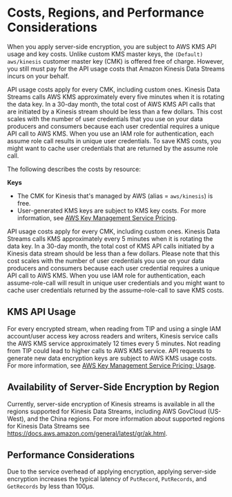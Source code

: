 # Costs, Regions, and Performance Considerations<a name="costs-performance"></a>

When you apply server\-side encryption, you are subject to AWS KMS API usage and key costs\. Unlike custom KMS master keys, the `(Default) aws/kinesis` customer master key \(CMK\) is offered free of charge\. However, you still must pay for the API usage costs that Amazon Kinesis Data Streams incurs on your behalf\.

API usage costs apply for every CMK, including custom ones\. Kinesis Data Streams calls AWS KMS approximately every five minutes when it is rotating the data key\. In a 30\-day month, the total cost of AWS KMS API calls that are initiated by a Kinesis stream should be less than a few dollars\. This cost scales with the number of user credentials that you use on your data producers and consumers because each user credential requires a unique API call to AWS KMS\. When you use an IAM role for authentication, each assume role call results in unique user credentials\. To save KMS costs, you might want to cache user credentials that are returned by the assume role call\. 

The following describes the costs by resource:

**Keys**
+ The CMK for Kinesis that's managed by AWS \(alias = `aws/kinesis`\) is free\.
+ User\-generated KMS keys are subject to KMS key costs\. For more information, see [AWS Key Management Service Pricing](http://aws.amazon.com/kms/pricing/#Keys)\.

API usage costs apply for every CMK, including custom ones\. Kinesis Data Streams calls KMS approximately every 5 minutes when it is rotating the data key\. In a 30\-day month, the total cost of KMS API calls initiated by a Kinesis data stream should be less than a few dollars\. Please note that this cost scales with the number of user credentials you use on your data producers and consumers because each user credential requires a unique API call to AWS KMS\. When you use IAM role for authentication, each assume\-role\-call will result in unique user credentials and you might want to cache user credentials returned by the assume\-role\-call to save KMS costs\.

## KMS API Usage<a name="api-usage"></a>

For every encrypted stream, when reading from TIP and using a single IAM account/user access key across readers and writers, Kinesis service calls the AWS KMS service approximately 12 times every 5 minutes\. Not reading from TIP could lead to higher calls to AWS KMS service\. API requests to generate new data encryption keys are subject to AWS KMS usage costs\. For more information, see [AWS Key Management Service Pricing: Usage](http://aws.amazon.com/kms/pricing/#Usage)\.

## Availability of Server\-Side Encryption by Region<a name="sse-regions"></a>

Currently, server\-side encryption of Kinesis streams is available in all the regions supported for Kinesis Data Streams, including AWS GovCloud \(US\-West\), and the China regions\. For more information about supported regions for Kinesis Data Streams see [https://docs\.aws\.amazon\.com/general/latest/gr/ak\.html](https://docs.aws.amazon.com/general/latest/gr/ak.html)\.

## Performance Considerations<a name="performance-considerations"></a>

Due to the service overhead of applying encryption, applying server\-side encryption increases the typical latency of `PutRecord`, `PutRecords`, and `GetRecords` by less than 100μs\.